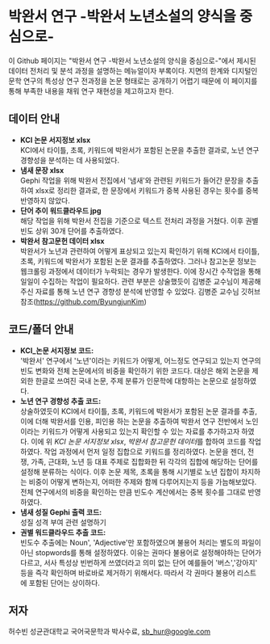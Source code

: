 # 박완서 연구 -박완서 노년소설의 양식을 중심으로-
이 Github 페이지는 "박완서 연구 -박완서 노년소설의 양식을 중심으로-"에서 제시된 데이터 전처리 및 분석 과정을 설명하는 메뉴얼이자 부록이다. 지면의 한계와 디지털인문학 연구의 특성상 연구 전과정을 논문 형태로는 공개하기 어렵기 때문에 이 페이지를 통해 부족한 내용을 채워 연구 재현성을 제고하고자 한다.

## 데이터 안내
- **KCI 논문 서지정보 xlsx**  
  KCI에서 타이틀, 초록, 키워드에 박완서가 포함된 논문을 추출한 결과로, 노년 연구 경향성을 분석하는 데 사용되었다.
- **냄새 문장 xlsx**  
  Gephi 작업을 위해 박완서 전집에서 '냄새'와 관련된 키워드가 들어간 문장을 추출하여 xlsx로 정리한 결과로, 한 문장에서 키워드가 중복 사용된 경우는 횟수를 중복 반영하지 않았다.
- **단어 추이 워드클라우드 jpg**  
  해당 작업을 위해 박완서 전집을 기준으로 텍스트 전처리 과정을 거쳤다. 이후 권별 빈도 상위 30개 단어를 추출하였다.
- **박완서 참고문헌 데이터 xlsx**  
  박완서가 노년과 관련하여 어떻게 표상되고 있는지 확인하기 위해 KCI에서 타이틀, 초록, 키워드에 박완서가 포함된 논문 결과를 추출하였다. 그러나 참고논문 정보는 웹크롤링 과정에서 데이터가 누락되는 경우가 발생한다. 이에 장시간 수작업을 통해 일일이 수집하는 작업이 필요하다. 관련 부분은 상술했듯이 김병준 교수님이 제공해주신 자료를 통해 노년 연구 경향성 분석에 반영할 수 있었다. 김병준 교수님 깃허브 참조(https://github.com/ByungjunKim)

## 코드/폴더 안내
- **KCI_논문 서지정보 코드:**  
'박완서' 연구에서 '노년'이라는 키워드가 어떻게, 어느정도 연구되고 있는지 연구의 빈도 변화와 전체 논문에서의 비중을 확인하기 위한 코드다. 대상은 해외 논문을 제외한 한글로 쓰여진 국내 논문, 주제 분류가 인문학에 대항하는 논문으로 설정하였다.
- **노년 연구 경향성 추출 코드:**  
상술하였듯이 KCI에서 타이틀, 초록, 키워드에 박완서가 포함된 논문 결과를 추출, 이에 더해 박완서를 인용, 피인용 하는 논문을 추출하여 박완서 연구 전반에서 노인이라는 키워드가 어떻게 사용되고 있는지 확인할 수 있는 자료를 추가하고자 하였다. 이에 위 *KCI 논문 서지정보 xlsx*, *박완서 참고문헌 데이터*를 합하여 코드를 작업하였다. 작업 과정에서 먼저 일정 집합으로 키워드를 정리하였다. 논문을 젠더, 전쟁, 가족, 근대화, 노년 등 대표 주제로 집합화한 뒤 각각의 집합에 해당하는 단어를 설정해 분류하는 식이다. 이후 논문 제목, 초록을 통해 시기별로 노년 집합이 차지하는 비중이 어떻게 변하는지, 어떠한 주제와 함께 다루어지는지 등을 가늠해보았다. 전체 연구에서의 비중을 확인하는 만큼 빈도수 계산에서는 중복 횟수를 그대로 반영하였다. 
- **냄새 성질 Gephi 출력 코드:**  
성질 성격 부여 관련 설명하기
- **권별 워드클라우드 추출 코드:**  
 빈도수 추출에는 Noun', 'Adjective'만 포함하였으며 불용어 처리는 별도의 파일이 아닌 stopwords를 통해 설정하였다. 이유는 권마다 불용어로 설정해야하는 단어가 다르고, 서사 특성상 빈번하게 쓰였더라고 의미 없는 단어 예를들어 '버스','강아지' 등을 즉각 확인하며 바로바로 제거하기 위해서다. 따라서 각 권마다 불용어 리스트에 포함된 단어는 상이하다.
  
## 저자
허수빈 성균관대학교 국어국문학과 박사수료, sb_hur@google.com
